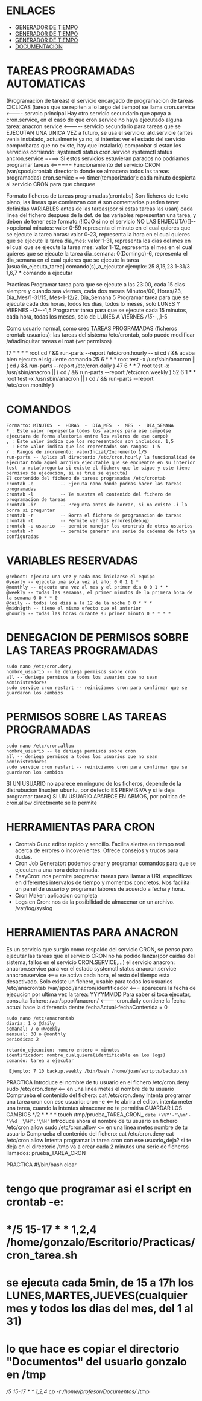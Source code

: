 # ENLACES
  - [GENERADOR DE TIEMPO ](https://crontab-generator.org/)
  - [GENERADOR DE TIEMPO ](https://crontab.guru/)
  - [GENERADOR DE TIEMPO ](https://www.freeformatter.com/cron-expression-generator-quartz.html)
  - [DOCUMENTACION](https://geekland.eu/planificar-tareas-con-cron-y-anacron-en-linux/)
# TAREAS PROGRAMADAS AUTOMATICAS
(Programacion de tareas)
el servicio encargado de programacion de tareas CICLICAS (tareas que se repiten a lo largo del tiempo) se llama
  cron.service <---- servcio principal
Hay otro servicio secundario que apoya a cron.service, en el caso de que cron.service no haya ejecutado alguna tarea:
  anacron.service <----- servicio secundario
para tareas que se EJECUTAN UNA UNICA VEZ a futuro, se usa el servicio: atd.servicie
(antes venia instalado, actualmente ya no, si intentas ver el estado del servicio comprobaras que no existe, hay que instalarlo)
comprobar si estan los servicios corriendo:
  systemctl status cron.service
  systemctl status ancron.service
====> Si estos servicios estuvieran parados no podriamos programar tareas <======
Funcionamiento del servicio CRON (var/spool/crontab directorio donde se almacena todos las tareas programadas)
  cron.service ===>
    timer(temporizador): cada minuto despierta al servicio CRON para que chequee
  
  Formato ficheros de tareas programadas(crontabs)
  Son ficheros de texto plano, las lineas que comienzan con # son comentarios
  pueden tener definidas VARIABLES antes de las tareas(por si estas tareas las usan)
  cada linea del fichero despues de la def. de las variables representan una tarea, y deben de tener este formato:(!!OJO si no el servicio NO LAS EHJECUTA)[]-->opcional
  minutos: valor 0-59 representa el minuto en el cual quieres que se ejecute la tarea
  horas: valor 0-23, representa la hora en el cual quieres que se ejecute la tarea
  dia_mes: valor 1-31, representa los dias del mes en el cual que se ejecute la tarea
  mes: valor 1-12, representa el mes en el cual quieres que se ejecute la tarea
  dia_semana: 0(Domingo)-6, representa el dia_semana en el cual quieres que se ejecute la tarea
  [usuario_ejecuta_tarea]
  comando(s)_a_ejecutar
ejemplo:
25 8,15,23 1-31/3 1,6,7 * comando a ejecutar

Practicas
Programar tarea para que se ejecute a las 23:00, cada 15 dias siempre y cuando sea viernes, cada dos meses
Minutos/00, Horas/23, Dia_Mes/1-31/15, Mes-1-12/2, Dia_Semana 5
Programar tarea para que se ejecute cada dos horas, todos los dias, todos lo meses, solo LUNES Y VIERNES
  *-*/2-*-*-1,5
Programar tarea para que se ejecute cada 15 minutos, cada hora, todas los meses, solo de LUNES A VIERNES
*/15-*-*,*,1-5

Como usuario normal, como creo TAREAS PROGRAMADAS (ficheros crontab usuarios):
las tareas del sistema /etc/crontab, solo puede modificar /añadir/quitar tareas el roat (ver permisos)

17 *	* * *	root    cd / && run-parts --report /etc/cron.hourly -- si cd / && acaba bien ejecuta el siguiente comando
25 6	* * *	root	test -x /usr/sbin/anacron || ( cd / && run-parts --report /etc/cron.daily )
47 6	* * 7	root	test -x /usr/sbin/anacron || ( cd / && run-parts --report /etc/cron.weekly )
52 6	1 * *	root	test -x /usr/sbin/anacron || ( cd / && run-parts --report /etc/cron.monthly )

# COMANDOS
    Formarto: MINUTOS  -  HORAS  -  DIA_MES  -  MES  -  DIA_SEMANA
    * : Este valor representa todos los valores para ese campo(se ejecutara de forma aleatoria entre los valores de ese campo)
    , : Este valor indica que los representados son incluidos. 1,5
    - : Este valor indica que los reprentados son rangos: 1-5
    / : Rangos de incremento: valorIncial/Incremento 1/5
    run-parts -- Aplica al directorio /etc/cron.hourly la funcionalidad de ejecutar todo aquel archivo ejecutable que se encuentre en su interior
    test -x ruta(pregunta si existe el fichero que le sigue y este tiene permisos de ejecucion, si es true se ejecuta)
    El contenido del fichero de tareas programadas /etc/crontab
    crontab -e          -- Ejecuta nano donde podras hacer las tareas programadas
    crontab -l          -- Te muestra el contenido del fichero de programacion de tareas
    crontab -ir         -- Pregunta antes de borrar, si no existe -i la borra si preguntar
    crontab -r          -- Borra el fichero de programacion de tareas  
    crontab -t          -- Permite ver los errores(debug)
    crontab -u usuario  -- permite manejar los crontrab de otros usuarios
    crontab -h          -- permite generar una serie de cadenas de teto ya configuradas

# VARIABLES RESERVADAS
    @reboot: ejecuta una vez y nada mas iniciarse el equipo
    @yearly -- ejecuta una sola vez al año: 0 0 1 1 *
    @monthly -- ejecuta una vez al mes y el primer dia 0 0 1 * *
    @weekly -- todas las semanas, el primer minutos de la primera hora de la semana 0 0 * * 0
    @daily -- todos los dias a la 12 de la noche 0 0 * * *
    @midnigth -- tiene el mismo efecto que el anterior
    @hourly -- todas las horas durante su primer minuto 0 * * * *

# DENEGACION DE PERMISOS SOBRE LAS TAREAS PROGRAMADAS
    sudo nano /etc/cron.deny
    nombre_usuario -- le deniega permisos sobre cron
    all -- deniega permisos a todos los usuarios que no sean administradores
    sudo service cron restart -- reiniciamos cron para confirmar que se guardaron los cambios

# PERMISOS SOBRE LAS TAREAS PROGRAMADAS
    sudo nano /etc/cron.allow
    nombre_usuario -- le deniega permisos sobre cron
    all -- deniega permisos a todos los usuarios que no sean administradores
    sudo service cron restart -- reiniciamos cron para confirmar que se guardaron los cambios

SI UN USUARIO no aparece en ninguno de los ficheros, depende de la distrubucion linux(en ubuntu, por defecto ES PERMISIVA y si le deja programar tareas) SI UN USUARIO APARECE EN ABMOS, por politica de cron.allow directmente se le permite

# HERRAMIENTAS PARA CRON
  - Crontab Guru: editor rapido y sencillo. Facilita alertas en tiempo real acerca de errores o incovenientes. Ofrece consejos y trucos para dudas.
  - Cron Job Generator: podemos crear y programar comandos para que se ejecuten a una hora determinada.
  - EasyCron: nos permite programar tareas para llamar a URL especificas en diferentes intervalos de tiempo y momentos concretos. Nos facilita un panel de usuario y programar labores de acuerdo a fecha y hora.
  - Cron Maker: aplicacion completa
  - Logs en Cron: nos da la posibilidad de almacenar en un archivo. /vat/log/syslog

# HERRAMIENTAS PARA ANACRON
Es un servicio que surgio como respaldo del servicio CRON, se penso para ejecutar las tareas que el servicio CRON no ha podido lanzar(por caidas del sistema, fallos en el servicio CRON.SERVICE,...)
el servicio anacron: anacron.service
para ver el estado systemctl status anacron.service
anacron.service <=== se activa cada hora, el resto del tiempo esta desactivado. Solo existe un fichero, usable para todos los usuarios /etc/anacrontab
/var/spool/anacron/identificador <=== aparecera la fecha de ejecucion por ultima vez la tarea: YYYYMMDD
Para saber si toca ejecutar, consulta fichero: /var/spool/anacron/ <----cron.daily contiene la fecha actual hace la diferencia dentre fechaActual-fechaContenida = 0

    sudo nano /etc/anacrontab
    diaria: 1 o @daily
    semanal: 7 o @weekly
    mensual: 30 o @monthly
    periodica: 2

    retardo_ejecucion: numero entero = minutos
    identificador: nombre_cualquiera(identificable en los logs)
    comando: tarea a ejecutar
    
     Ejemplo: 7 10 backup.weekly /bin/bash /home/joan/scripts/backup.sh

PRACTICA
Introduce el nombre de tu usuario en el fichero /etc/cron.deny
    sudo /etc/cron.deny <== en una linea metes el nombre de tu usuario
Comprueba el contenido del fichero: cat /etc/cron.deny
Intenta programar una tarea cron con ese usuario:
  cron -e <== te abrira el editor. intenta meter una tarea, cuando la intentas almacenar no te permitira GUARDAR LOS CAMBIOS
  */2 * * * * touch /tmp/prueba_TAREA_CRON_ `date +\%Y'-'\%m'-'\%d__\%H':'\%H'`
Introduce ahora el nombre de tu usuario en fichero /etc/cron.allow
  sudo /etc/cron.allow <= en una linea metes nombre de tu usuario
Comprueba el contenido del fichero: cat /etc/cron.deny
                                    cat /etc/cron.allow
Intenta programar la tarea cron con ese usuario¿deja?
si te deja en el directorio /tmp va a crear cada 2 minutos una serie de ficheros llamados:
    prueba_TAREA_CRON

PRACTICA
#!/bin/bash
clear
# tengo que programar asi el script en crontab -e: 
# */5 15-17 * * 1,2,4 /home/gonzalo/Escritorio/Practicas/cron_tarea.sh
# se ejecuta cada 5min, de 15 a 17h los LUNES,MARTES,JUEVES(cualquier mes y todos los dias del mes, del 1 al 31)
# lo que hace es copiar el directorio "Documentos" del usuario gonzalo en /tmp
*/5 15-17 * * 1,2,4 cp -r /home/profesor/Documentos/* /tmp



